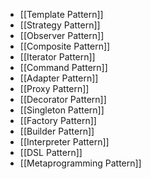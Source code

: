 * [[Template Pattern]]
* [[Strategy Pattern]]
* [[Observer Pattern]]
* [[Composite Pattern]]
* [[Iterator Pattern]]
* [[Command Pattern]]
* [[Adapter Pattern]]
* [[Proxy Pattern]]
* [[Decorator Pattern]]
* [[Singleton Pattern]]
* [[Factory Pattern]]
* [[Builder Pattern]]
* [[Interpreter Pattern]]
* [[DSL Pattern]]
* [[Metaprogramming Pattern]]
